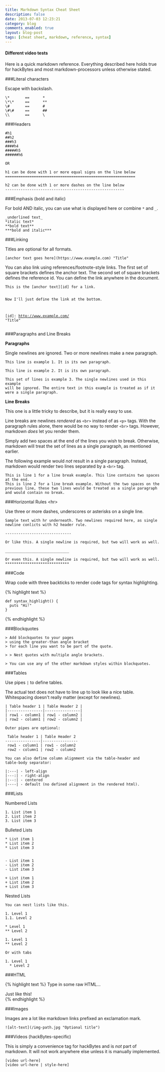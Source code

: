 ```yaml
---
title: Markdown Syntax Cheat Sheet
description: false
date: 2013-07-03 12:23:21
category: blog
comments_enabled: true
layout: blog-post
tags: [cheat sheet, markdown, reference, syntax]
---
```


#### Different video tests

Here is a quick markdown reference. Everything described here holds true
for hackBytes and most markdown-processors unless otherwise stated.

###Literal characters

Escape with backslash.

```
\*       ==      *
\*\*     ==      **
\#       ==      #
\#\#     ==      ##
\\       ==      \
```

###Headers

```
#h1
##h2
###h3
####h4
#####h5
######h6

OR

h1 can be done with 1 or more equal signs on the line below
===========================================================

h2 can be done with 1 or more dashes on the line below
------------------------------------------------------
```

###Emphasis (bold and italic)

For bold AND italic, you can use what is displayed here or combine
```*``` and ```_```.

```
_underlined text_
*italic text*
**bold text**
***bold and italic***

```

###Linking

Titles are optional for all formats.

```
[anchor text goes here](https://www.example.com) "Title"
```

You can also link using references/footnote-style links. The first set
of square brackets defines the anchor text. The second set of square
brackets defines the reference id. You can define the link anywhere in
the document.

<!-- TODO: Update in the future. -->
<div class="highlight text"><pre><code class="text">This is the [anchor text][id] for a link.

Now I'll just define the link at the bottom.

[id]: http://www.example.com/  "Title"</code></pre></div>
<!-- /TODO -->

###Paragraphs and Line Breaks

**Paragraphs**

Single newlines are ignored. Two or more newlines make a new paragraph.

```text
This line is example 1. It is its own paragraph.

This line is example 2. It is its own paragraph.

This set of lines is example 3. The single newlines used in this example
will be ignored. The entire text in this example is treated as if it
were a single paragraph.
```

**Line Breaks**

This one is a little tricky to describe, but it is really easy to use.

Line breaks are newlines *rendered* as ``<br>`` instead of as ``<p>``
tags. With the paragraph rules alone, there would be no way to render
``<br>`` tags. However, markdown *does* let you render them.

Simply add two spaces at the end of the lines you wish to break.
Otherwise, markdown will treat the set of lines as a single paragraph,
as mentioned earlier.

The following example would *not* result in a single paragraph. Instead,
markdown would render two lines separated by a ``<br>`` tag.

```text
This is line 1 for a line break example. This line contains two spaces at the end.  
This is line 2 for a line break example. Without the two spaces on the previous line, these two lines would be treated as a single paragraph and would contain no break.
```

###Horizontal Rules &lt;hr&gt;

Use three or more dashes, underscores or asterisks on a single line.

```
Sample text with hr underneath. Two newlines required here, as single newline conlicts with h2 header rule.

------------------------------

Or like this. A single newline is required, but two will work as well.

_____________________________

Or even this. A single newline is required, but two will work as well.
*****************************
```

###Code

Wrap code with three backticks to render code tags for syntax
highlighting.

{% highlight text %}
```
def syntax_highlight() {
  puts "Hi!"
}
```
{% endhighlight %}

###Blockquotes

```
> Add blockquotes to your pages
> using the greater-than angle bracket
> for each line you want to be part of the quote.

> > Nest quotes with multiple angle brackets.

> You can use any of the other markdown styles within blockquotes.

```

###Tables

Use pipes ``|`` to define tables.

The actual text does not have to line up to look like a nice table.
Whitespacing doesn't really matter (except for newlines).

```
| Table header 1 | Table Header 2 |
|----------------|----------------|
| row1 - column1 | row1 - column2 |
| row2 - column1 | row2 - column2 |

Outer pipes are optional:

 Table header 1 | Table Header 2
----------------|----------------
 row1 - column1 | row1 - column2 
 row2 - column1 | row2 - column2 

You can also define column alignment via the table-header and
table-body separator:

|:---| - left-align
|---:| - right-align
|:--:| - centered
|----| - default (no defined alignment in the rendered html).

```

###Lists

Numbered Lists

```
1. List item 1
2. List item 2
3. List item 3
```

Bulleted Lists

```
* List item 1
* List item 2
* List item 3


- List item 1
- List item 2
- List item 3

+ List item 1
+ List item 2
+ List item 3
```

Nested Lists

```
You can nest lists like this.

1. Level 1
1.1. Level 2

* Level 1
** Level 2

1. Level 1
** Level 2

Or with tabs

1. Level 1
  * Level 2
```

###HTML

{% highlight text %}
Type in some raw HTML...

<div class="test">
  Just like this!
</div>
{% endhighlight %}

###Images

Images are a lot like markdown links prefixed an exclamation mark.

```
![alt-text](/img-path.jpg "Optional title")
```

###Videos (hackBytes-specific)

This is simply a convenience tag for hackBytes and is *not* part of
markdown. It will not work anywhere else unless it is manually
implemented.

```
[video url-here]
[video url-here | style-here]
```


